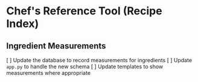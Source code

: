 # Chef's Reference Tool (Recipe Index)

## Ingredient Measurements
[ ] Update the database to record measurements for ingredients
[ ] Update `app.py` to handle the new schema
[ ] Update templates to show measurements where appropriate